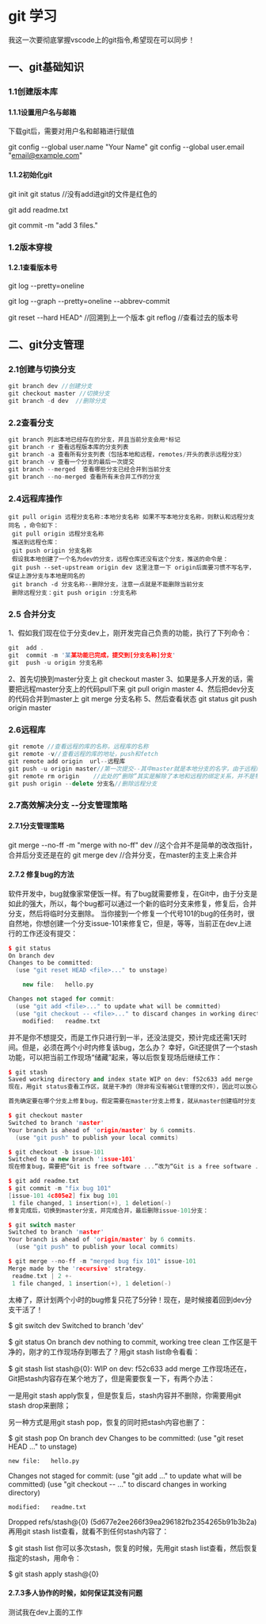 # git 学习
我这一次要彻底掌握vscode上的git指令,希望现在可以同步！
## 一、git基础知识

### 1.1创建版本库

#### 1.1.1设置用户名与邮箱

下载git后，需要对用户名和邮箱进行赋值

git config --global user.name "Your Name"
git config --global user.email "email@example.com"

#### 1.1.2初始化git 

git init
git status //没有add进git的文件是红色的

git add readme.txt

git commit -m "add 3 files."

### 1.2版本穿梭

#### 1.2.1查看版本号

git log --pretty=oneline

git log --graph --pretty=oneline --abbrev-commit

git reset --hard HEAD^ //回溯到上一个版本
git reflog  //查看过去的版本号

## 二、git分支管理

### 2.1创建与切换分支

```cpp
git branch dev //创建分支
git checkout master //切换分支
git branch -d dev  //删除分支
```
### 2.2查看分支
```cpp
git branch 列出本地已经存在的分支，并且当前分支会用*标记
git branch -r 查看远程版本库的分支列表
git branch -a 查看所有分支列表（包括本地和远程，remotes/开头的表示远程分支）
git branch -v 查看一个分支的最后一次提交
git branch --merged  查看哪些分支已经合并到当前分支
git branch --no-merged 查看所有未合并工作的分支
```
### 2.4远程库操作
```
git pull origin 远程分支名称:本地分支名称 如果不写本地分支名称，则默认和远程分支同名 ，命令如下：
 git pull origin 远程分支名称
 推送到远程仓库：
 git push origin 分支名称
 假设我本地创建了一个名为dev的分支，远程仓库还没有这个分支，推送的命令是： 
 git push --set-upstream origin dev 这里注意一下 origin后面要习惯不写名字，保证上游分支与本地是同名的
 git branch -d 分支名称--删除分支，注意一点就是不能删除当前分支
 删除远程分支：git push origin :分支名称

```
### 2.5 合并分支
1、假如我们现在位于分支dev上，刚开发完自己负责的功能，执行了下列命令：
```cpp
git  add .
git  commit -m '某某功能已完成，提交到[分支名称]分支'
git  push -u origin 分支名称
```
2、首先切换到master分支上
git checkout master
3、如果是多人开发的话，需要把远程master分支上的代码pull下来
git pull origin master
4、然后把dev分支的代码合并到master上
git merge 分支名称
5、然后查看状态
git status
git push origin master
### 2.6远程库
```cpp
git remote //查看远程的库的名称，远程库的名称
git remote -v//查看远程的库的地址，push和fetch
git remote add origin  url--远程库
git push -u origin master//第一次提交--其中master就是本地分支的名字，由于远程库是空的，我们第一次推送master分支时，加上了-u参数，Git不但会把本地的master分支内容推送的远程新的master分支，还会把本地的master分支和远程的master分支关联起来，在以后的推送或者拉取时就可以简化命令。
git remote rm origin    //此处的“删除”其实是解除了本地和远程的绑定关系，并不是物理上删除了远程库。远程库本身并没有任何改动。要真正删除远程库，需要登录到GitHub，在后台页面找到删除按钮再删除。
git push origin --delete 分支名//删除远程分支
```
### 2.7高效解决分支 --分支管理策略
#### 2.7.1分支管理策略
git merge --no-ff -m "merge with no-ff" dev  //这个合并不是简单的改改指针，合并后分支还是在的
git merge dev   //合并分支，在master的主支上来合并
#### 2.7.2 修复bug的方法
软件开发中，bug就像家常便饭一样。有了bug就需要修复，在Git中，由于分支是如此的强大，所以，每个bug都可以通过一个新的临时分支来修复，修复后，合并分支，然后将临时分支删除。
当你接到一个修复一个代号101的bug的任务时，很自然地，你想创建一个分支issue-101来修复它，但是，等等，当前正在dev上进行的工作还没有提交：
```cpp
$ git status
On branch dev
Changes to be committed:
  (use "git reset HEAD <file>..." to unstage)

	new file:   hello.py

Changes not staged for commit:
  (use "git add <file>..." to update what will be committed)
  (use "git checkout -- <file>..." to discard changes in working directory)
	modified:   readme.txt

```

并不是你不想提交，而是工作只进行到一半，还没法提交，预计完成还需1天时间。但是，必须在两个小时内修复该bug，怎么办？
幸好，Git还提供了一个stash功能，可以把当前工作现场“储藏”起来，等以后恢复现场后继续工作：
```cpp
$ git stash
Saved working directory and index state WIP on dev: f52c633 add merge
现在，用git status查看工作区，就是干净的（除非有没有被Git管理的文件），因此可以放心地创建分支来修复bug。

首先确定要在哪个分支上修复bug，假定需要在master分支上修复，就从master创建临时分支：

$ git checkout master
Switched to branch 'master'
Your branch is ahead of 'origin/master' by 6 commits.
  (use "git push" to publish your local commits)

$ git checkout -b issue-101
Switched to a new branch 'issue-101'
现在修复bug，需要把“Git is free software ...”改为“Git is a free software ...”，然后提交：

$ git add readme.txt 
$ git commit -m "fix bug 101"
[issue-101 4c805e2] fix bug 101
 1 file changed, 1 insertion(+), 1 deletion(-)
修复完成后，切换到master分支，并完成合并，最后删除issue-101分支：

$ git switch master
Switched to branch 'master'
Your branch is ahead of 'origin/master' by 6 commits.
  (use "git push" to publish your local commits)

$ git merge --no-ff -m "merged bug fix 101" issue-101
Merge made by the 'recursive' strategy.
 readme.txt | 2 +-
 1 file changed, 1 insertion(+), 1 deletion(-)
 ```

太棒了，原计划两个小时的bug修复只花了5分钟！现在，是时候接着回到dev分支干活了！

$ git switch dev
Switched to branch 'dev'

$ git status
On branch dev
nothing to commit, working tree clean
工作区是干净的，刚才的工作现场存到哪去了？用git stash list命令看看：

$ git stash list
stash@{0}: WIP on dev: f52c633 add merge
工作现场还在，Git把stash内容存在某个地方了，但是需要恢复一下，有两个办法：

一是用git stash apply恢复，但是恢复后，stash内容并不删除，你需要用git stash drop来删除；

另一种方式是用git stash pop，恢复的同时把stash内容也删了：

$ git stash pop
On branch dev
Changes to be committed:
  (use "git reset HEAD <file>..." to unstage)

	new file:   hello.py

Changes not staged for commit:
  (use "git add <file>..." to update what will be committed)
  (use "git checkout -- <file>..." to discard changes in working directory)

	modified:   readme.txt

Dropped refs/stash@{0} (5d677e2ee266f39ea296182fb2354265b91b3b2a)
再用git stash list查看，就看不到任何stash内容了：

$ git stash list
你可以多次stash，恢复的时候，先用git stash list查看，然后恢复指定的stash，用命令：

$ git stash apply stash@{0}
#### 2.7.3多人协作的时候，如何保证其没有问题
测试我在dev上面的工作
